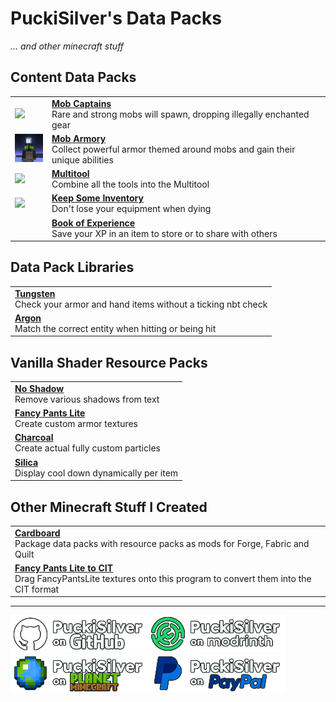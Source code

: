 # **PuckiSilver's Data Packs**
_... and other minecraft stuff_
## **Content Data Packs**

|   |   |
| - | - |
| [<img src="https://github.com/ps-dps/MobCaptains/raw/main/src/pack.png" width=50>](https://github.com/ps-dps/MobCaptains) | [**Mob Captains**](https://modrinth.com/mod/mob-captains)<br>Rare and strong mobs will spawn, dropping illegally enchanted gear |
| [<img src="https://raw.githubusercontent.com/ps-dps/MobArmory/main/src/pack.png" width=50>](https://github.com/ps-dps/MobArmory) | [**Mob Armory**](https://modrinth.com/datapack/mob-armory)<br>Collect powerful armor themed around mobs and gain their unique abilities |
| [<img src="https://github.com/ps-dps/Multitool/raw/main/images/pack.png" width=50>](https://github.com/ps-dps/Multitool) | [**Multitool**](https://modrinth.com/mod/multitool)<br>Combine all the tools into the Multitool |
| [<img src="https://github.com/ps-dps/KeepSomeInventory/raw/main/src/pack.png" width=50>](https://github.com/ps-dps/KeepSomeInventory) | [**Keep Some Inventory**](https://modrinth.com/mod/keep-some-inventory)<br>Don't lose your equipment when dying |
|   | [**Book of Experience**](https://modrinth.com/mod/book-of-experience)<br>Save your XP in an item to store or to share with others |

## **Data Pack Libraries**
|   |
| - |
| [**Tungsten**](https://github.com/ps-dps/mc-Tungsten)<br>Check your armor and hand items without a ticking nbt check |
| [**Argon**](https://github.com/PuckiSilver/mc-argon)<br>Match the correct entity when hitting or being hit |

## **Vanilla Shader Resource Packs**
|   |
| - |
| [**No Shadow**](https://github.com/PuckiSilver/NoShadow)<br>Remove various shadows from text |
| [**Fancy Pants Lite**](https://github.com/PuckiSilver/FancyPantsLite)<br>Create custom armor textures |
| [**Charcoal**](https://github.com/ps-dps/mc-Charcoal)<br>Create actual fully custom particles |
| [**Silica**](https://github.com/PuckiSilver/mc-silica)<br>Display cool down dynamically per item |

## **Other Minecraft Stuff I Created**

|   |
| - |
| [**Cardboard**](https://PuckiSilver/Cardboard)<br>Package data packs with resource packs as mods for Forge, Fabric and Quilt |
| [**Fancy Pants Lite to CIT**](https://github.com/PuckiSilver/FancyPantsLite-to-CIT)<br>Drag FancyPantsLite textures onto this program to convert them into the CIT format |

---
[![PuckiSilver on GitHub](https://raw.githubusercontent.com/PuckiSilver/static-files/main/link_logos/GitHub.png)](https://github.com/PuckiSilver)[![PuckiSilver on modrinth](https://raw.githubusercontent.com/PuckiSilver/static-files/main/link_logos/modrinth.png)](https://modrinth.com/user/PuckiSilver)[![PuckiSilver on PlanetMinecraft](https://raw.githubusercontent.com/PuckiSilver/static-files/main/link_logos/PlanetMinecraft.png)](https://planetminecraft.com/m/PuckiSilver)[![PuckiSilver on PayPal](https://raw.githubusercontent.com/PuckiSilver/static-files/main/link_logos/PayPal.png)](https://paypal.me/puckisilver)
